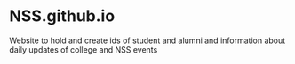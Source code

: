 # NSS.github.io
Website to hold and create ids of student and alumni and information about daily updates of college and NSS events
